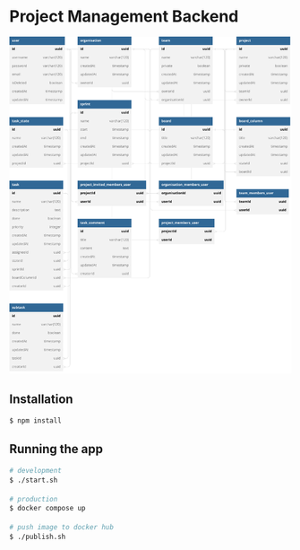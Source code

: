 # Project Management Backend

![DB Schema](assets/db.svg)

## Installation

```bash
$ npm install
```

## Running the app

```bash
# development
$ ./start.sh

# production
$ docker compose up

# push image to docker hub
$ ./publish.sh
```
